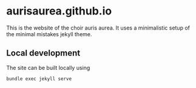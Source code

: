 # aurisaurea.github.io

This is the website of the choir auris aurea. It uses a minimalistic setup of the minimal mistakes jekyll theme.

## Local development

The site can be built locally using

```bundle exec jekyll serve```